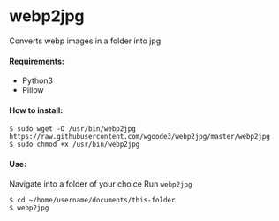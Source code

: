 # webp2jpg
Converts webp images in a folder into jpg

#### Requirements:
* Python3
* Pillow

#### How to install:
```shell
$ sudo wget -O /usr/bin/webp2jpg https://raw.githubusercontent.com/wgoode3/webp2jpg/master/webp2jpg
$ sudo chmod +x /usr/bin/webp2jpg
```

#### Use:
Navigate into a folder of your choice
Run `webp2jpg`
```shell
$ cd ~/home/username/documents/this-folder
$ webp2jpg
```
